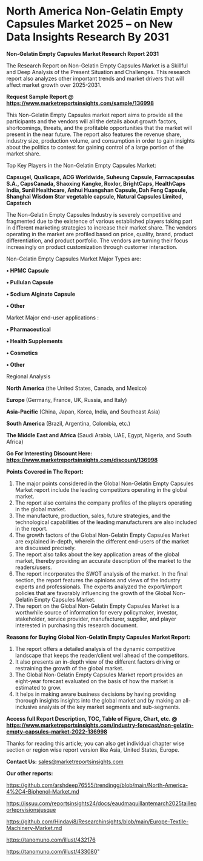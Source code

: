 # North America Non-Gelatin Empty Capsules Market 2025 – on New Data Insights Research By 2031

<strong>Non-Gelatin Empty Capsules Market Research Report 2031</strong>

The Research Report on Non-Gelatin Empty Capsules Market is a Skillful and Deep Analysis of the Present Situation and Challenges. This research report also analyzes other important trends and market drivers that will affect market growth over 2025-2031.

<strong>Request Sample Report @ <a href=https://www.marketreportsinsights.com/sample/136998>https://www.marketreportsinsights.com/sample/136998</a></strong>

This Non-Gelatin Empty Capsules market report aims to provide all the participants and the vendors will all the details about growth factors, shortcomings, threats, and the profitable opportunities that the market will present in the near future. The report also features the revenue share, industry size, production volume, and consumption in order to gain insights about the politics to contest for gaining control of a large portion of the market share.

Top Key Players in the Non-Gelatin Empty Capsules Market:

<strong>Capsugel, Qualicaps, ACG Worldwide, Suheung Capsule, Farmacapsulas S.A., CapsCanada, Shaoxing Kangke, Roxlor, BrightCaps, HealthCaps India, Sunil Healthcare, Anhui Huangshan Capsule, Dah Feng Capsule, Shanghai Wisdom Star vegetable capsule, Natural Capsules Limited, Capstech</strong>

The Non-Gelatin Empty Capsules Industry is severely competitive and fragmented due to the existence of various established players taking part in different marketing strategies to increase their market share. The vendors operating in the market are profiled based on price, quality, brand, product differentiation, and product portfolio. The vendors are turning their focus increasingly on product customization through customer interaction.

Non-Gelatin Empty Capsules Market Major Types are:

<strong>• HPMC Capsule

• Pullulan Capsule

• Sodium Alginate Capsule

• Other</strong>

Market Major end-user applications :

<strong>• Pharmaceutical

• Health Supplements

• Cosmetics

• Other</strong>

Regional Analysis

</u><strong><b>North America</b></strong> (the United States, Canada, and Mexico)

<strong><b>Europe </b></strong>(Germany, France, UK, Russia, and Italy)

<strong><b>Asia-Pacific</b></strong> (China, Japan, Korea, India, and Southeast Asia)

<strong><b>South America</b></strong> (Brazil, Argentina, Colombia, etc.)

<strong><b>The Middle East and Africa</b></strong> (Saudi Arabia, UAE, Egypt, Nigeria, and South Africa)

<strong>Go For Interesting Discount Here: <a href=https://www.marketreportsinsights.com/discount/136998>https://www.marketreportsinsights.com/discount/136998</a></strong>

<strong>Points Covered in The Report:</strong>
<ol>
  <li>The major points considered in the Global Non-Gelatin Empty Capsules Market report include the leading competitors operating in the global market.</li>
  <li>The report also contains the company profiles of the players operating in the global market.</li>
  <li>The manufacture, production, sales, future strategies, and the technological capabilities of the leading manufacturers are also included in the report.</li>
  <li>The growth factors of the Global Non-Gelatin Empty Capsules Market are explained in-depth, wherein the different end-users of the market are discussed precisely.</li>
  <li>The report also talks about the key application areas of the global market, thereby providing an accurate description of the market to the readers/users.</li>
  <li>The report incorporates the SWOT analysis of the market. In the final section, the report features the opinions and views of the industry experts and professionals. The experts analyzed the export/import policies that are favorably influencing the growth of the Global Non-Gelatin Empty Capsules Market.</li>
  <li>The report on the Global Non-Gelatin Empty Capsules Market is a worthwhile source of information for every policymaker, investor, stakeholder, service provider, manufacturer, supplier, and player interested in purchasing this research document.</li>
</ol>
<strong>Reasons for Buying Global Non-Gelatin Empty Capsules Market Report:</strong>

<ol>
  <li>The report offers a detailed analysis of the dynamic competitive landscape that keeps the reader/client well ahead of the competitors.</li>
  <li>It also presents an in-depth view of the different factors driving or restraining the growth of the global market.</li>
  <li>The Global Non-Gelatin Empty Capsules Market report provides an eight-year forecast evaluated on the basis of how the market is estimated to grow.</li>
  <li>It helps in making aware business decisions by having providing thorough insights insights into the global market and by making an all-inclusive analysis of the key market segments and sub-segments.</li>
</ol>
<strong>Access full Report Description, TOC, Table of Figure, Chart, etc. @ <a href=https://www.marketreportsinsights.com/industry-forecast/non-gelatin-empty-capsules-market-2022-136998>https://www.marketreportsinsights.com/industry-forecast/non-gelatin-empty-capsules-market-2022-136998</a></strong>


Thanks for reading this article; you can also get individual chapter wise section or region wise report version like Asia, United States, Europe.

<strong>Contact Us:</strong>
sales@marketreportsinsights.com

<strong>Our other reports:</strong>

<a href=https://github.com/arshdeep76555/trendingg/blob/main/North-America-4%2C4-Biphenol-Market.md>https://github.com/arshdeep76555/trendingg/blob/main/North-America-4%2C4-Biphenol-Market.md</a>

<a href=https://issuu.com/reportsinsights24/docs/eaudmaquillantemarch2025tailleporteprvisionsjusque>https://issuu.com/reportsinsights24/docs/eaudmaquillantemarch2025tailleporteprvisionsjusque</a>

<a href=https://github.com/Hindavi8/Researchinsights/blob/main/Europe-Textile-Machinery-Market.md>https://github.com/Hindavi8/Researchinsights/blob/main/Europe-Textile-Machinery-Market.md</a>

<a href=https://tanomuno.com/illust/432176>https://tanomuno.com/illust/432176</a>

<a href=https://tanomuno.com/illust/433080>https://tanomuno.com/illust/433080</a>"
